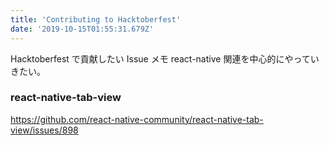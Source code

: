 ```yaml
---
title: 'Contributing to Hacktoberfest'
date: '2019-10-15T01:55:31.679Z'
---
```


Hacktoberfest で貢献したい Issue メモ
react-native 関連を中心的にやっていきたい。

### react-native-tab-view

https://github.com/react-native-community/react-native-tab-view/issues/898
